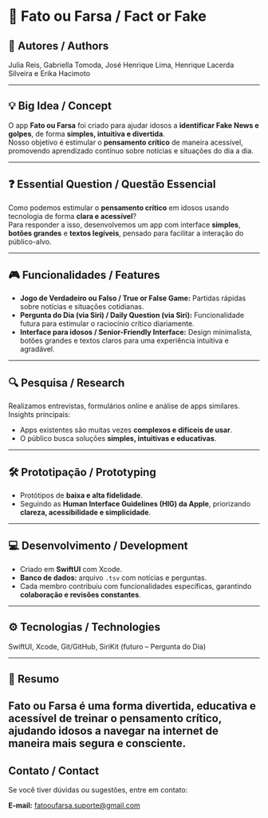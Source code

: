 # 📰 Fato ou Farsa / Fact or Fake

## 👥 Autores / Authors
Julia Reis, Gabriella Tomoda, José Henrique Lima, Henrique Lacerda Silveira e Erika Hacimoto

---

## 💡 Big Idea / Concept
O app **Fato ou Farsa** foi criado para ajudar idosos a **identificar Fake News e golpes**, de forma **simples, intuitiva e divertida**.  
Nosso objetivo é estimular o **pensamento crítico** de maneira acessível, promovendo aprendizado contínuo sobre notícias e situações do dia a dia.

---

## ❓ Essential Question / Questão Essencial
Como podemos estimular o **pensamento crítico** em idosos usando tecnologia de forma **clara e acessível**?  
Para responder a isso, desenvolvemos um app com interface **simples**, **botões grandes** e **textos legíveis**, pensado para facilitar a interação do público-alvo.

---

## 🎮 Funcionalidades / Features
- **Jogo de Verdadeiro ou Falso / True or False Game:** Partidas rápidas sobre notícias e situações cotidianas.  
- **Pergunta do Dia (via Siri) / Daily Question (via Siri):** Funcionalidade futura para estimular o raciocínio crítico diariamente.  
- **Interface para idosos / Senior-Friendly Interface:** Design minimalista, botões grandes e textos claros para uma experiência intuitiva e agradável.

---

## 🔍 Pesquisa / Research
Realizamos entrevistas, formulários online e análise de apps similares.  
Insights principais:  
- Apps existentes são muitas vezes **complexos e difíceis de usar**.  
- O público busca soluções **simples, intuitivas e educativas**.

---

## 🛠 Prototipação / Prototyping
- Protótipos de **baixa e alta fidelidade**.  
- Seguindo as **Human Interface Guidelines (HIG) da Apple**, priorizando **clareza, acessibilidade e simplicidade**.

---

## 💻 Desenvolvimento / Development
- Criado em **SwiftUI** com Xcode.  
- **Banco de dados:** arquivo `.tsv` com notícias e perguntas.  
- Cada membro contribuiu com funcionalidades específicas, garantindo **colaboração e revisões constantes**.

---

## ⚙️ Tecnologias / Technologies
SwiftUI, Xcode, Git/GitHub, SiriKit (futuro – Pergunta do Dia)

---

## 📌 Resumo
**Fato ou Farsa** é uma forma divertida, educativa e acessível de treinar o **pensamento crítico**, ajudando idosos a navegar na internet de maneira **mais segura e consciente**.
---
## Contato / Contact
Se você tiver dúvidas ou sugestões, entre em contato:  

**E-mail:** fatooufarsa.suporte@gmail.com

